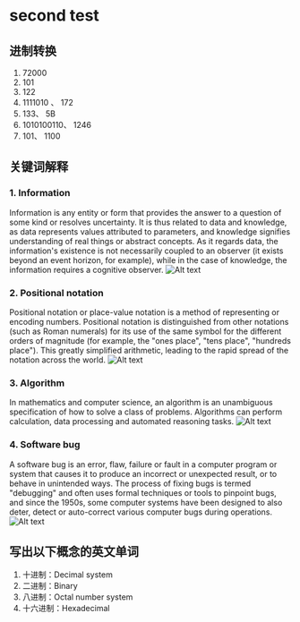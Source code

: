 # second test
## 进制转换
1. 72000
2. 101
3. 122
4. 1111010 、 172
5. 133、   5B
6. 1010100110、 1246
7. 101、 1100
## 关键词解释
### 1. Information
Information is any entity or form that provides the answer to a question of some kind or resolves uncertainty. It is thus related to data and knowledge, as data represents values attributed to parameters, and knowledge signifies understanding of real things or abstract concepts. As it regards data, the information's existence is not necessarily coupled to an observer (it exists beyond an event horizon, for example), while in the case of knowledge, the information requires a cognitive observer.
![Alt text](https://upload.wikimedia.org/wikipedia/commons/b/bb/WikipediaBinary.svg)
### 2. Positional notation
Positional notation or place-value notation is a method of representing or encoding numbers. Positional notation is distinguished from other notations (such as Roman numerals) for its use of the same symbol for the different orders of magnitude (for example, the "ones place", "tens place", "hundreds place"). This greatly simplified arithmetic, leading to the rapid spread of the notation across the world. 
![Alt text](https://upload.wikimedia.org/wikipedia/commons/7/78/Positional_notation_glossary-en.svg)
### 3. Algorithm
In mathematics and computer science, an algorithm is an unambiguous specification of how to solve a class of problems. Algorithms can perform calculation, data processing and automated reasoning tasks.
![Alt text](https://upload.wikimedia.org/wikipedia/commons/d/db/Euclid_flowchart.svg)
### 4. Software bug
A software bug is an error, flaw, failure or fault in a computer program or system that causes it to produce an incorrect or unexpected result, or to behave in unintended ways. The process of fixing bugs is termed "debugging" and often uses formal techniques or tools to pinpoint bugs, and since the 1950s, some computer systems have been designed to also deter, detect or auto-correct various computer bugs during operations. 
![Alt text](https://upload.wikimedia.org/wikipedia/commons/8/8a/H96566k.jpg)
## 写出以下概念的英文单词
1. 十进制：Decimal system 
2. 二进制：Binary
3. 八进制：Octal number system 
4. 十六进制：Hexadecimal 